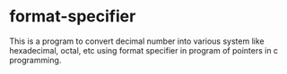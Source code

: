 # format-specifier
This is a program to convert decimal number into various system like hexadecimal, octal, etc using format specifier in program of pointers in c programming.
